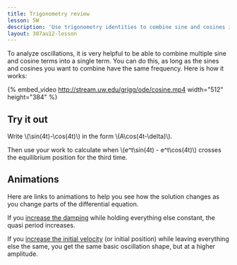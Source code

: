 ```yaml
---
title: Trigonometry review
lesson: 5W
description: 'Use trigonometry identities to combine sine and cosines into a single term. Some terminology: frequency, amplitude, quasi frequency, etc. Section 3.7.'
layout: 307au12-lesson
---
```



To analyze oscillations, it is very helpful to be able to combine multiple sine and cosine terms into a single term. You can do this, as long as the sines and cosines you want to combine have the same frequency. Here is how it works:

{% embed_video http://stream.uw.edu/grigg/ode/cosine.mp4 width="512" height="384" %}

## Try it out

Write \\(\sin(4t)-\cos(4t)\\) in the form \\(A\cos(4t-\delta)\\).

Then use your work to calculate when \\(e^t\sin(4t) - e^t\cos(4t)\\) crosses the equilibrium position for the third time.

## Animations

Here are links to animations to help you see how the solution changes as you change parts of the differential equation.

If you [increase the damping][damping] while holding everything else constant, the quasi period increases.

If you [increase the initial velocity][velocity] (or initial position) while leaving everything else the same, you get the same basic oscillation shape, but at a higher amplitude.

[damping]: /grigg/animations/oscillations/damping.html
[velocity]: /grigg/animations/oscillations/initial-velocity.html
